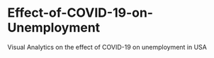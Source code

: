 # Effect-of-COVID-19-on-Unemployment
Visual Analytics on the effect of COVID-19 on unemployment in USA

